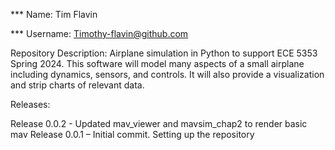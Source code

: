*** Name: Tim Flavin

*** Username: Timothy-flavin@github.com

Repository Description: Airplane simulation in Python to support ECE 5353 Spring 2024.  This software will model many aspects of a small airplane including dynamics, sensors, and controls.  It will also provide a visualization and strip charts of relevant data.

Releases:

Release 0.0.2 - Updated mav_viewer and mavsim_chap2 to render basic mav
Release 0.0.1 – Initial commit. Setting up the repository